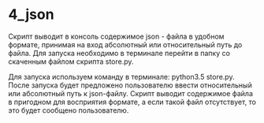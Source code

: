 # 4_json
Скрипт выводит в консоль содержимое json - файла в удобном формате, принимая на вход абсолютный или относительный путь до файла.
Для запуска необходимо в терминале перейти в папку со скаченным файлом скрипта store.py.

Для запуска используем команду в терминале: python3.5 store.py. После запуска  будет предложено пользователю ввести относительный или абсолютный путь к json-файлу. Скрипт выводит содержимое файла в пригодном для восприятия формате, а если такой файл отсутствует, то это будет сообщено пользователю.
